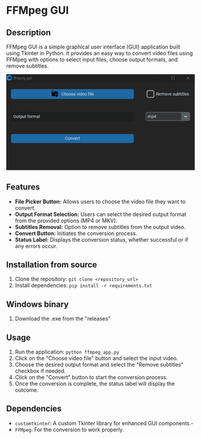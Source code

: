 # FFMpeg GUI

## Description
FFMpeg GUI is a simple graphical user interface (GUI) application built using Tkinter in Python. It provides an easy way to convert video files using FFMpeg with options to select input files, choose output formats, and remove subtitles.

![](https://github.com/speltriao/simple-video-converter/blob/main/example.gif)


## Features
- **File Picker Button:** Allows users to choose the video file they want to convert.
- **Output Format Selection:** Users can select the desired output format from the provided options (MP4 or MKV).
- **Subtitles Removal:** Option to remove subtitles from the output video.
- **Convert Button:** Initiates the conversion process.
- **Status Label:** Displays the conversion status, whether successful or if any errors occur.

## Installation from source
1. Clone the repository: `git clone <repository_url>`
2. Install dependencies: `pip install -r requirements.txt`

## Windows binary
1. Download the .exe from the "releases"

## Usage
1. Run the application: `python ffmpeg_app.py`
2. Click on the "Choose video file" button and select the input video.
3. Choose the desired output format and select the "Remove subtitles" checkbox if needed.
4. Click on the "Convert" button to start the conversion process.
5. Once the conversion is complete, the status label will display the outcome.

## Dependencies
- `customtkinter`: A custom Tkinter library for enhanced GUI components.-
- `FFMpeg`: For the conversion to work properly.
